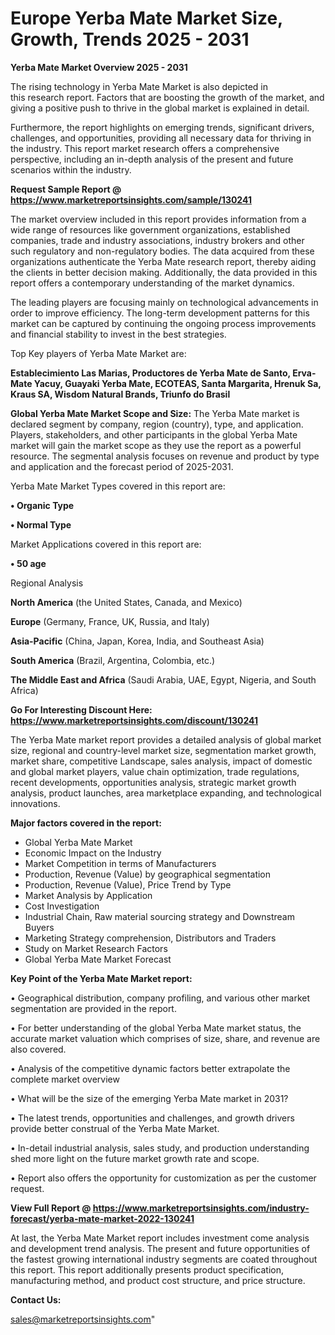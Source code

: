 # Europe Yerba Mate Market Size, Growth, Trends 2025 - 2031

<Strong> Yerba Mate Market Overview 2025 - 2031</strong>

The rising technology in Yerba Mate Market is also depicted in this research report. Factors that are boosting the growth of the market, and giving a positive push to thrive in the global market is explained in detail.

Furthermore, the report highlights on emerging trends, significant drivers, challenges, and opportunities, providing all necessary data for thriving in the industry. This report market research offers a comprehensive perspective, including an in-depth analysis of the present and future scenarios within the industry.

<strong>Request Sample Report @ <a href=https://www.marketreportsinsights.com/sample/130241>https://www.marketreportsinsights.com/sample/130241</a></strong>

The market overview included in this report provides information from a wide range of resources like government organizations, established companies, trade and industry associations, industry brokers and other such regulatory and non-regulatory bodies. The data acquired from these organizations authenticate the Yerba Mate research report, thereby aiding the clients in better decision making. Additionally, the data provided in this report offers a contemporary understanding of the market dynamics.

The leading players are focusing mainly on technological advancements in order to improve efficiency. The long-term development patterns for this market can be captured by continuing the ongoing process improvements and financial stability to invest in the best strategies.

Top Key players of Yerba Mate Market are:

<strong>Establecimiento Las Marias, Productores de Yerba Mate de Santo, Erva-Mate Yacuy, Guayaki Yerba Mate, ECOTEAS, Santa Margarita, Hrenuk Sa, Kraus SA, Wisdom Natural Brands, Triunfo do Brasil</strong>

<strong><b>Global Yerba Mate Market Scope and Size:</b></strong>
The Yerba Mate market is declared segment by company, region (country), type, and application. Players, stakeholders, and other participants in the global Yerba Mate market will gain the market scope as they use the report as a powerful resource. The segmental analysis focuses on revenue and product by type and application and the forecast period of 2025-2031.

Yerba Mate Market Types covered in this report are:

<strong>• Organic Type

• Normal Type</strong>

Market Applications covered in this report are:

<strong>• 50 age</strong> 

Regional Analysis

<strong>North America</strong> (the United States, Canada, and Mexico)

<strong>Europe</strong> (Germany, France, UK, Russia, and Italy)

<strong>Asia-Pacific</strong> (China, Japan, Korea, India, and Southeast Asia)

<strong>South America</strong> (Brazil, Argentina, Colombia, etc.)

<strong>The Middle East and Africa</strong> (Saudi Arabia, UAE, Egypt, Nigeria, and South Africa)

<strong>Go For Interesting Discount Here: <a href=https://www.marketreportsinsights.com/discount/130241>https://www.marketreportsinsights.com/discount/130241</a></strong>

The Yerba Mate market report provides a detailed analysis of global market size, regional and country-level market size, segmentation market growth, market share, competitive Landscape, sales analysis, impact of domestic and global market players, value chain optimization, trade regulations, recent developments, opportunities analysis, strategic market growth analysis, product launches, area marketplace expanding, and technological innovations.

<strong><b>Major factors covered in the report:</b></strong>
<ul>
  <li>Global Yerba Mate Market </li>
  <li>Economic Impact on the Industry</li>
  <li>Market Competition in terms of Manufacturers</li>
  <li>Production, Revenue (Value) by geographical segmentation</li>
  <li>Production, Revenue (Value), Price Trend by Type</li>
  <li>Market Analysis by Application</li>
  <li>Cost Investigation</li>
  <li>Industrial Chain, Raw material sourcing strategy and Downstream Buyers</li>
  <li>Marketing Strategy comprehension, Distributors and Traders</li>
  <li>Study on Market Research Factors</li>
  <li>Global Yerba Mate Market Forecast</li>
</ul>

<strong><b>Key Point of the Yerba Mate Market report:</b></strong>

• Geographical distribution, company profiling, and various other market segmentation are provided in the report.

• For better understanding of the global Yerba Mate market status, the accurate market valuation which comprises of size, share, and revenue are also covered.

• Analysis of the competitive dynamic factors better extrapolate the complete market overview

• What will be the size of the emerging Yerba Mate market in 2031?

• The latest trends, opportunities and challenges, and growth drivers provide better construal of the Yerba Mate Market.

• In-detail industrial analysis, sales study, and production understanding shed more light on the future market growth rate and scope.

• Report also offers the opportunity for customization as per the customer request.

<strong><b>View Full Report @ <a href=https://www.marketreportsinsights.com/industry-forecast/yerba-mate-market-2022-130241>https://www.marketreportsinsights.com/industry-forecast/yerba-mate-market-2022-130241</a></b></strong>


At last, the Yerba Mate Market report includes investment come analysis and development trend analysis. The present and future opportunities of the fastest growing international industry segments are coated throughout this report. This report additionally presents product specification, manufacturing method, and product cost structure, and price structure.

<strong>Contact Us:</strong>

sales@marketreportsinsights.com"
